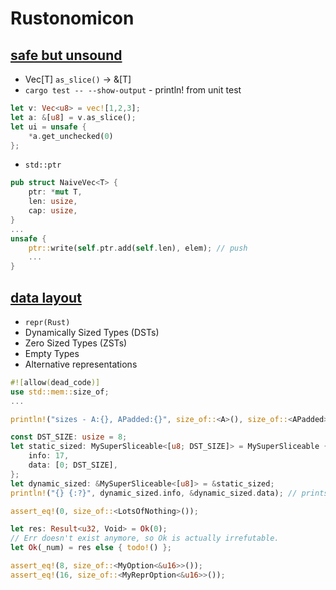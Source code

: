 # Rustonomicon

## [safe but unsound](safe_but_unsound/src/lib.rs)
- Vec[T] `as_slice()` -> &[T]
- `cargo test -- --show-output` - println! from unit test
```rust
let v: Vec<u8> = vec![1,2,3];
let a: &[u8] = v.as_slice();
let ui = unsafe {
    *a.get_unchecked(0)
};
```
- `std::ptr`
```rust
pub struct NaiveVec<T> {
    ptr: *mut T,
    len: usize,
    cap: usize,
}
...
unsafe {
    ptr::write(self.ptr.add(self.len), elem); // push
    ...
}
```
## [data layout](data_layout/src/main.rs)
- `repr(Rust)`
- Dynamically Sized Types (DSTs)
- Zero Sized Types (ZSTs)
- Empty Types
- Alternative representations
```rust
#![allow(dead_code)]
use std::mem::size_of;
...

println!("sizes - A:{}, APadded:{}", size_of::<A>(), size_of::<APadded>());

const DST_SIZE: usize = 8;
let static_sized: MySuperSliceable<[u8; DST_SIZE]> = MySuperSliceable {
    info: 17,
    data: [0; DST_SIZE],
};
let dynamic_sized: &MySuperSliceable<[u8]> = &static_sized;
println!("{} {:?}", dynamic_sized.info, &dynamic_sized.data); // prints: "17 [0, 0, 0, 0, 0, 0, 0, 0]"

assert_eq!(0, size_of::<LotsOfNothing>());

let res: Result<u32, Void> = Ok(0);
// Err doesn't exist anymore, so Ok is actually irrefutable.
let Ok(_num) = res else { todo!() };

assert_eq!(8, size_of::<MyOption<&u16>>());
assert_eq!(16, size_of::<MyReprOption<&u16>>());
```